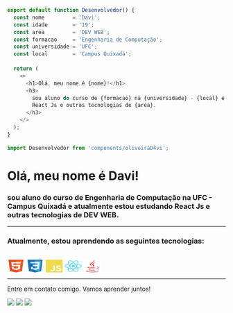 ```js
export default function Desenvolvedor() {
  const nome         = 'Davi';
  const idade        = '19';
  const area         = 'DEV WEB';
  const formacao     = 'Engenharia de Computação';
  const universidade = 'UFC';
  const local        = 'Campus Quixadá';
  
  return (
    <>
      <h1>Olá, meu nome é {nome}!</h1>
      <h3>
        sou aluno do curso de {formacao} na {universidade} - {local} e atualmente estou estudando 
        React Js e outras tecnologias de {area}.
      </h3>
    </>
  );
}
```

```js
import Desenvolvedor from 'components/oliveiraD4vi';
```

# Olá, meu nome é Davi!

### sou aluno do curso de Engenharia de Computação na UFC - Campus Quixadá e atualmente estou estudando React Js e outras tecnologias de DEV WEB.
<hr>
<p>
  
<!-- <div>
  <img height="180em" src="https://github-readme-stats.vercel.app/api/top-langs/?username=oliveiraD4vi&layout=compact&langs_count=7&theme=dark" />
</div> -->

### Atualmente, estou aprendendo as seguintes tecnologias:

</p>
<div style="display: inline_block"><br>
  <img align="center" alt="Davi-HTML" height="30" width="40" src="https://raw.githubusercontent.com/devicons/devicon/master/icons/html5/html5-original.svg">
  <img align="center" alt="Davi-CSS" height="30" width="40" src="https://raw.githubusercontent.com/devicons/devicon/master/icons/css3/css3-original.svg">
  <img align="center" alt="Davi-JS" height="30" width="40" src="https://raw.githubusercontent.com/devicons/devicon/master/icons/javascript/javascript-plain.svg">
  <img align="center" alt="Davi-React" height="30" width="40" src="https://raw.githubusercontent.com/devicons/devicon/master/icons/react/react-original.svg">
  <img align="center" alt="Davi-Java" height="30" width="40" src="https://raw.githubusercontent.com/devicons/devicon/master/icons/java/java-plain.svg">
</div>
<hr>

<p align="left">
  Entre em contato comigo. Vamos aprender juntos!
</p>

<a href = "https://www.instagram.com/d4v1.s/"><img src="https://img.shields.io/badge/Instagram-E4405F?style=for-the-badge&logo=instagram&logoColor=white" target="_blank"></a>
<a href = "https://www.linkedin.com/in/davi-oliveira-bb7458187/" target="_blank"><img src="https://img.shields.io/badge/-LinkedIn-%230077B5?style=for-the-badge&logo=linkedin&logoColor=white" target="_blank"></a>
<a href = "https://github.com/oliveiraD4vi"><img src="https://img.shields.io/static/v1?label=Overview&message=Davi&color=f8efd4&style=for-the-badge&logo=GitHub" target="_blank"></a>
